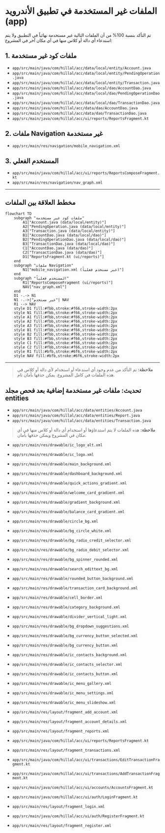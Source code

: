 # الملفات غير المستخدمة في تطبيق الأندرويد (app)

تم التأكد بنسبة 100% من أن الملفات التالية غير مستخدمة نهائياً في التطبيق ولا يتم استدعاء أي دالة أو كلاس منها في أي مكان آخر في المشروع:

## 1. ملفات كود غير مستخدمة
- `app/src/main/java/com/hillal/acc/data/local/entity/Account.java`
- `app/src/main/java/com/hillal/acc/data/local/entity/PendingOperation.java`
- `app/src/main/java/com/hillal/acc/data/local/entity/Transaction.java`
- `app/src/main/java/com/hillal/acc/data/local/dao/AccountDao.java`
- `app/src/main/java/com/hillal/acc/data/local/dao/PendingOperationDao.java`
- `app/src/main/java/com/hillal/acc/data/local/dao/TransactionDao.java`
- `app/src/main/java/com/hillal/acc/data/dao/AccountDao.java`
- `app/src/main/java/com/hillal/acc/data/dao/TransactionDao.java`
- `app/src/main/java/com/hillal/acc/ui/reports/ReportsFragment.kt`

## 2. ملفات Navigation غير مستخدمة
- `app/src/main/res/navigation/mobile_navigation.xml`

## 3. المستخدم الفعلي
- `app/src/main/java/com/hillal/acc/ui/reports/ReportsComposeFragment.kt`
- `app/src/main/res/navigation/nav_graph.xml`

---

## مخطط العلاقة بين الملفات

```mermaid
flowchart TD
    subgraph "ملفات كود غير مستخدمة"
        A1["Account.java (data/local/entity)"]
        A2["PendingOperation.java (data/local/entity)"]
        A3["Transaction.java (data/local/entity)"]
        B1["AccountDao.java (data/local/dao)"]
        B2["PendingOperationDao.java (data/local/dao)"]
        B3["TransactionDao.java (data/local/dao)"]
        C1["AccountDao.java (data/dao)"]
        C2["TransactionDao.java (data/dao)"]
        D1["ReportsFragment.kt (ui/reports)"]
    end
    subgraph "ملفات Navigation"
        N1["mobile_navigation.xml (غير مستخدم فعلياً)"]
    end
    subgraph "المستخدم فعلياً"
        R1["ReportsComposeFragment (ui/reports)"]
        NAV["nav_graph.xml"]
    end
    D1 -.-> N1
    N1 -.->|"غير مستخدم"| NAV
    R1 --> NAV
    style D1 fill:#fbb,stroke:#f66,stroke-width:2px
    style N1 fill:#fbb,stroke:#f66,stroke-width:2px
    style A1 fill:#fbb,stroke:#f66,stroke-width:2px
    style A2 fill:#fbb,stroke:#f66,stroke-width:2px
    style A3 fill:#fbb,stroke:#f66,stroke-width:2px
    style B1 fill:#fbb,stroke:#f66,stroke-width:2px
    style B2 fill:#fbb,stroke:#f66,stroke-width:2px
    style B3 fill:#fbb,stroke:#f66,stroke-width:2px
    style C1 fill:#fbb,stroke:#f66,stroke-width:2px
    style C2 fill:#fbb,stroke:#f66,stroke-width:2px
    style R1 fill:#bfb,stroke:#6f6,stroke-width:2px
    style NAV fill:#bfb,stroke:#6f6,stroke-width:2px
```

---

> **ملاحظة:**
> تم التأكد من عدم وجود أي استدعاء أو استخدام لأي دالة أو كلاس في هذه الملفات في كامل المشروع. يمكن حذفها بأمان تام. 

## تحديث: ملفات غير مستخدمة إضافية بعد فحص مجلد entities

- `app/src/main/java/com/hillal/acc/data/entities/Account.java`
- `app/src/main/java/com/hillal/acc/data/entities/Report.java`
- `app/src/main/java/com/hillal/acc/data/entities/Transaction.java`

> **ملاحظة:**
> هذه الملفات لا يتم استدعاؤها أو استخدام أي دالة أو كلاس منها في أي مكان في المشروع ويمكن حذفها بأمان. 

- `app/src/main/res/drawable/ic_logo_alt.xml`  <!-- غير مستخدم نهائياً في أي كود أو تخطيط --> 
- `app/src/main/res/drawable/ic_logo.xml`  <!-- غير مستخدم نهائياً في أي كود أو تخطيط --> 
- `app/src/main/res/drawable/main_background.xml`  <!-- غير مستخدم نهائياً في أي كود أو تخطيط --> 
- `app/src/main/res/drawable/dashboard_background.xml`  <!-- غير مستخدم نهائياً في أي كود أو تخطيط --> 
- `app/src/main/res/drawable/quick_actions_gradient.xml`  <!-- غير مستخدم نهائياً في أي كود أو تخطيط --> 
- `app/src/main/res/drawable/welcome_card_gradient.xml`  <!-- غير مستخدم نهائياً في أي كود أو تخطيط -->
- `app/src/main/res/drawable/gradient_background.xml`  <!-- غير مستخدم نهائياً في أي كود أو تخطيط -->
- `app/src/main/res/drawable/balance_card_gradient.xml`  <!-- غير مستخدم نهائياً في أي كود أو تخطيط -->
- `app/src/main/res/drawable/circle_bg.xml`  <!-- غير مستخدم نهائياً في أي كود أو تخطيط -->
- `app/src/main/res/drawable/bg_circle_white.xml`  <!-- غير مستخدم نهائياً في أي كود أو تخطيط -->
- `app/src/main/res/drawable/bg_radio_credit_selector.xml`  <!-- غير مستخدم نهائياً في أي كود أو تخطيط -->
- `app/src/main/res/drawable/bg_radio_debit_selector.xml`  <!-- غير مستخدم نهائياً في أي كود أو تخطيط -->
- `app/src/main/res/drawable/bg_spinner_rounded.xml`  <!-- غير مستخدم نهائياً في أي كود أو تخطيط --> 
- `app/src/main/res/drawable/search_edittext_bg.xml`  <!-- غير مستخدم نهائياً في أي كود أو تخطيط -->
- `app/src/main/res/drawable/rounded_button_background.xml`  <!-- غير مستخدم نهائياً في أي كود أو تخطيط -->
- `app/src/main/res/drawable/transaction_card_background.xml`  <!-- غير مستخدم نهائياً في أي كود أو تخطيط -->
- `app/src/main/res/drawable/cell_border.xml`  <!-- غير مستخدم نهائياً في أي كود أو تخطيط --> 
- `app/src/main/res/drawable/category_background.xml`  <!-- غير مستخدم نهائياً في أي كود أو تخطيط -->
- `app/src/main/res/drawable/divider_vertical_light.xml`  <!-- غير مستخدم نهائياً في أي كود أو تخطيط --> 
- `app/src/main/res/drawable/bg_dropdown_suggestions.xml`  <!-- غير مستخدم نهائياً في أي كود أو تخطيط -->
- `app/src/main/res/drawable/bg_currency_button_selected.xml`  <!-- غير مستخدم نهائياً في أي كود أو تخطيط -->
- `app/src/main/res/drawable/bg_currency_button.xml`  <!-- غير مستخدم نهائياً في أي كود أو تخطيط -->
- `app/src/main/res/drawable/ic_contacts_background.xml`  <!-- غير مستخدم نهائياً في أي كود أو تخطيط -->
- `app/src/main/res/drawable/ic_contacts_selector.xml`  <!-- غير مستخدم نهائياً في أي كود أو تخطيط -->
- `app/src/main/res/drawable/ic_contacts_button.xml`  <!-- غير مستخدم نهائياً في أي كود أو تخطيط --> 
- `app/src/main/res/drawable/ic_menu_gallery.xml`  <!-- غير مستخدم نهائياً في أي كود أو تخطيط -->
- `app/src/main/res/drawable/ic_menu_settings.xml`  <!-- غير مستخدم نهائياً في أي كود أو تخطيط -->
- `app/src/main/res/drawable/ic_menu_slideshow.xml`  <!-- غير مستخدم نهائياً في أي كود أو تخطيط --> 
- `app/src/main/res/layout/fragment_add_account.xml`  <!-- لم يعد مستخدمًا وتم استبداله بواجهة Compose --> 
- `app/src/main/res/layout/fragment_account_details.xml`  <!-- لم يعد مستخدمًا وتم استبداله بواجهة Compose --> 
- `app/src/main/res/layout/fragment_reports.xml`  <!-- لم يعد مستخدمًا وتم استبداله بواجهة Compose -->
- `app/src/main/java/com/hillal/acc/ui/reports/ReportsFragment.kt`  <!-- لم يعد مستخدمًا وتم استبداله بواجهة Compose --> 
- `app/src/main/res/layout/fragment_transactions.xml`  <!-- لم يعد مستخدمًا فعليًا وتم استبداله بواجهات Compose أو شاشات حديثة --> 

- `app/src/main/java/com/hillal/acc/ui/transactions/EditTransactionFragment.kt`  <!-- لم يعد مستخدمًا فعليًا وتم استبداله بواجهة Compose -->
- `app/src/main/java/com/hillal/acc/ui/transactions/AddTransactionFragment.kt`  <!-- لم يعد مستخدمًا فعليًا وتم استبداله بواجهة Compose -->
- `app/src/main/java/com/hillal/acc/ui/accounts/AccountsFragment.kt`  <!-- لم يعد مستخدمًا فعليًا وتم استبداله بواجهة Compose --> 
- `app/src/main/java/com/hillal/acc/ui/auth/LoginFragment.kt`  <!-- لم يعد مستخدمًا فعليًا وتم استبداله بواجهة Compose (LoginScreen) -->
- `app/src/main/res/layout/fragment_login.xml`  <!-- لم يعد مستخدمًا فعليًا وتم استبداله بواجهة Compose (LoginScreen) --> 
- `app/src/main/java/com/hillal/acc/ui/auth/RegisterFragment.kt`  <!-- لم يعد مستخدمًا فعليًا وتم استبداله بواجهة Compose (RegisterScreen) -->
- `app/src/main/res/layout/fragment_register.xml`  <!-- لم يعد مستخدمًا فعليًا وتم استبداله بواجهة Compose (RegisterScreen) --> 
